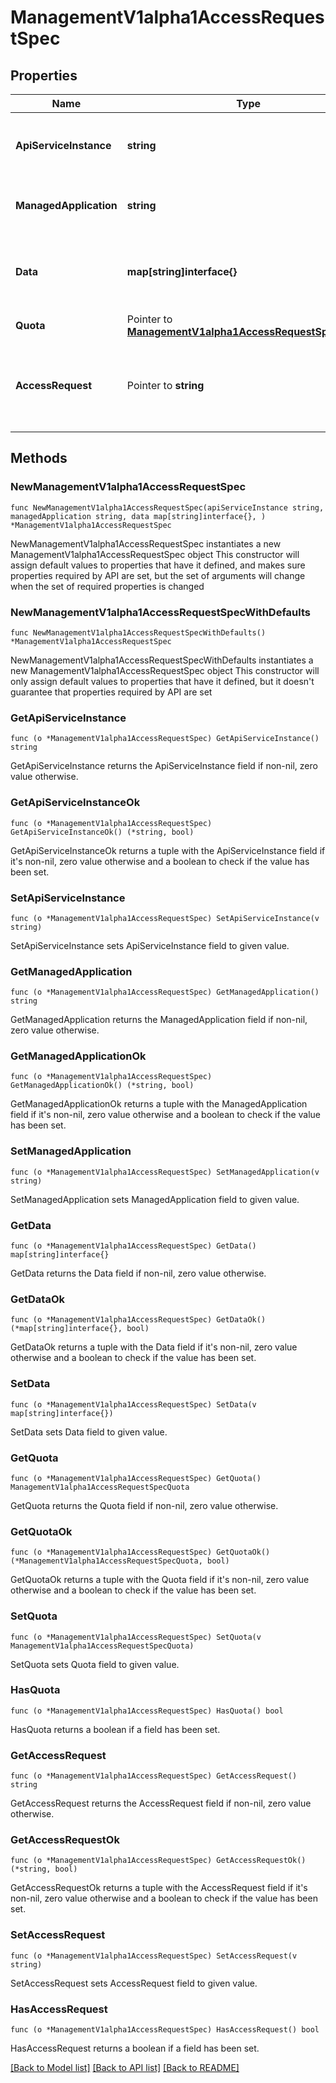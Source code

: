 # ManagementV1alpha1AccessRequestSpec

## Properties

Name | Type | Description | Notes
------------ | ------------- | ------------- | -------------
**ApiServiceInstance** | **string** | The name of an APIServiceInstance resource that specifies where the API is deployed. | 
**ManagedApplication** | **string** | The name of an ManagedApplication resource that groups set of credentials. | 
**Data** | **map[string]interface{}** | The value that matches the AccessRequestDefinition schema linked to the referenced APIServiceInstance. | 
**Quota** | Pointer to [**ManagementV1alpha1AccessRequestSpecQuota**](ManagementV1alpha1AccessRequestSpecQuota.md) |  | [optional] 
**AccessRequest** | Pointer to **string** | The AccessRequest from which this resource is being migrated from. Reference must be linked to the same Application and under the same Environment. | [optional] 

## Methods

### NewManagementV1alpha1AccessRequestSpec

`func NewManagementV1alpha1AccessRequestSpec(apiServiceInstance string, managedApplication string, data map[string]interface{}, ) *ManagementV1alpha1AccessRequestSpec`

NewManagementV1alpha1AccessRequestSpec instantiates a new ManagementV1alpha1AccessRequestSpec object
This constructor will assign default values to properties that have it defined,
and makes sure properties required by API are set, but the set of arguments
will change when the set of required properties is changed

### NewManagementV1alpha1AccessRequestSpecWithDefaults

`func NewManagementV1alpha1AccessRequestSpecWithDefaults() *ManagementV1alpha1AccessRequestSpec`

NewManagementV1alpha1AccessRequestSpecWithDefaults instantiates a new ManagementV1alpha1AccessRequestSpec object
This constructor will only assign default values to properties that have it defined,
but it doesn't guarantee that properties required by API are set

### GetApiServiceInstance

`func (o *ManagementV1alpha1AccessRequestSpec) GetApiServiceInstance() string`

GetApiServiceInstance returns the ApiServiceInstance field if non-nil, zero value otherwise.

### GetApiServiceInstanceOk

`func (o *ManagementV1alpha1AccessRequestSpec) GetApiServiceInstanceOk() (*string, bool)`

GetApiServiceInstanceOk returns a tuple with the ApiServiceInstance field if it's non-nil, zero value otherwise
and a boolean to check if the value has been set.

### SetApiServiceInstance

`func (o *ManagementV1alpha1AccessRequestSpec) SetApiServiceInstance(v string)`

SetApiServiceInstance sets ApiServiceInstance field to given value.


### GetManagedApplication

`func (o *ManagementV1alpha1AccessRequestSpec) GetManagedApplication() string`

GetManagedApplication returns the ManagedApplication field if non-nil, zero value otherwise.

### GetManagedApplicationOk

`func (o *ManagementV1alpha1AccessRequestSpec) GetManagedApplicationOk() (*string, bool)`

GetManagedApplicationOk returns a tuple with the ManagedApplication field if it's non-nil, zero value otherwise
and a boolean to check if the value has been set.

### SetManagedApplication

`func (o *ManagementV1alpha1AccessRequestSpec) SetManagedApplication(v string)`

SetManagedApplication sets ManagedApplication field to given value.


### GetData

`func (o *ManagementV1alpha1AccessRequestSpec) GetData() map[string]interface{}`

GetData returns the Data field if non-nil, zero value otherwise.

### GetDataOk

`func (o *ManagementV1alpha1AccessRequestSpec) GetDataOk() (*map[string]interface{}, bool)`

GetDataOk returns a tuple with the Data field if it's non-nil, zero value otherwise
and a boolean to check if the value has been set.

### SetData

`func (o *ManagementV1alpha1AccessRequestSpec) SetData(v map[string]interface{})`

SetData sets Data field to given value.


### GetQuota

`func (o *ManagementV1alpha1AccessRequestSpec) GetQuota() ManagementV1alpha1AccessRequestSpecQuota`

GetQuota returns the Quota field if non-nil, zero value otherwise.

### GetQuotaOk

`func (o *ManagementV1alpha1AccessRequestSpec) GetQuotaOk() (*ManagementV1alpha1AccessRequestSpecQuota, bool)`

GetQuotaOk returns a tuple with the Quota field if it's non-nil, zero value otherwise
and a boolean to check if the value has been set.

### SetQuota

`func (o *ManagementV1alpha1AccessRequestSpec) SetQuota(v ManagementV1alpha1AccessRequestSpecQuota)`

SetQuota sets Quota field to given value.

### HasQuota

`func (o *ManagementV1alpha1AccessRequestSpec) HasQuota() bool`

HasQuota returns a boolean if a field has been set.

### GetAccessRequest

`func (o *ManagementV1alpha1AccessRequestSpec) GetAccessRequest() string`

GetAccessRequest returns the AccessRequest field if non-nil, zero value otherwise.

### GetAccessRequestOk

`func (o *ManagementV1alpha1AccessRequestSpec) GetAccessRequestOk() (*string, bool)`

GetAccessRequestOk returns a tuple with the AccessRequest field if it's non-nil, zero value otherwise
and a boolean to check if the value has been set.

### SetAccessRequest

`func (o *ManagementV1alpha1AccessRequestSpec) SetAccessRequest(v string)`

SetAccessRequest sets AccessRequest field to given value.

### HasAccessRequest

`func (o *ManagementV1alpha1AccessRequestSpec) HasAccessRequest() bool`

HasAccessRequest returns a boolean if a field has been set.


[[Back to Model list]](../README.md#documentation-for-models) [[Back to API list]](../README.md#documentation-for-api-endpoints) [[Back to README]](../README.md)


